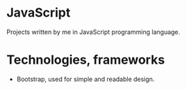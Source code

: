 # JavaScript
Projects written by me in JavaScript programming language.

# Technologies, frameworks
- Bootstrap, used for simple and readable design.
